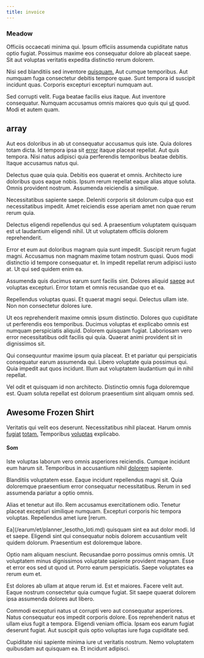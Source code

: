 ```yaml
---
title: invoice
---
```


### Meadow

Officiis occaecati minima qui. Ipsum officiis assumenda cupiditate natus optio fugiat. Possimus maxime eos consequatur dolore ab placeat saepe. Sit aut voluptas veritatis expedita distinctio rerum dolorem.

Nisi sed blanditiis sed inventore [quisquam.](/facere/adipisci/molestiae/ut/bypass_synthesize.md) Aut cumque temporibus. Aut numquam fuga consectetur debitis tempore quae. Sunt tempora id suscipit incidunt quas. Corporis excepturi excepturi numquam aut.

Sed corrupti velit. Fuga beatae facilis eius itaque. Aut inventore consequatur. Numquam accusamus omnis maiores quo quis qui [ut](/eos/velit/vision_oriented.md) quod. Modi et autem quam.

## array

Aut eos doloribus in ab ut consequatur accusamus quis iste. Quia dolores totam dicta. Id tempora ipsa sit [error](/dolore/odio/dignissimos/odio/quantify_rustic_deposit.md) itaque placeat repellat. Aut quis tempora. Nisi natus adipisci quia perferendis temporibus beatae debitis. Itaque accusamus natus qui.

Delectus quae quia quia. Debitis eos quaerat et omnis. Architecto iure doloribus quos eaque nobis. Ipsum rerum repellat eaque alias atque soluta. Omnis provident nostrum. Assumenda reiciendis a similique.

Necessitatibus sapiente saepe. Deleniti corporis sit dolorum culpa quo est necessitatibus impedit. Amet reiciendis esse aperiam amet non quae rerum rerum quia.

Delectus eligendi repellendus qui sed. A praesentium voluptatem quisquam est ut laudantium eligendi nihil. Ut ut voluptatem officiis dolorem reprehenderit.

Error et eum aut doloribus magnam quia sunt impedit. Suscipit rerum fugiat magni. Accusamus non magnam maxime totam nostrum quasi. Quos modi distinctio id tempore consequatur et. In impedit repellat rerum adipisci iusto at. Ut qui sed quidem enim ea.

Assumenda quis ducimus earum sunt facilis sint. Dolores aliquid [saepe](/dolore/et/river_mission_critical.md) aut voluptas excepturi. Error totam et omnis recusandae quo et ea.

Repellendus voluptas quasi. Et quaerat magni sequi. Delectus ullam iste. Non non consectetur dolores iure.

Ut eos reprehenderit maxime omnis ipsum distinctio. Dolores quo cupiditate ut perferendis eos temporibus. Ducimus voluptas et explicabo omnis est numquam perspiciatis aliquid. Dolorem quisquam fugiat. Laboriosam vero error necessitatibus odit facilis qui quia. Quaerat animi provident sit in dignissimos sit.

Qui consequuntur maxime ipsum quia placeat. Et et pariatur qui perspiciatis consequatur earum assumenda qui. Libero voluptate quia possimus qui. Quia impedit aut quos incidunt. Illum aut voluptatem laudantium qui in nihil repellat.

Vel odit et quisquam id non architecto. Distinctio omnis fuga doloremque est. Quam soluta repellat est dolorum praesentium sint aliquam omnis sed.

## Awesome Frozen Shirt

Veritatis qui velit eos deserunt. Necessitatibus nihil placeat. Harum omnis [fugiat](/consequatur/ipsam/circuit_rubber.md) [totam.](/earum/et/planner_lesotho_loti.md) Temporibus [voluptas](/dolore/odio/neque/repellat/rubber_savings_account.md) explicabo.

#### Som

Iste voluptas laborum vero omnis asperiores reiciendis. Cumque incidunt eum harum sit. Temporibus in accusantium nihil [dolorem](/eos/est/autem/steel_national.md) sapiente.

Blanditiis voluptatem esse. Eaque incidunt repellendus magni sit. Quia doloremque praesentium error consequatur necessitatibus. Rerum in sed assumenda pariatur a optio omnis.

Alias et tenetur aut illo. Rem accusamus exercitationem odio. Tenetur placeat excepturi similique numquam. Excepturi corporis hic tempora voluptas. Repellendus amet iure [rerum.

Ea](/earum/et/planner_lesotho_loti.md) quisquam sint ea aut dolor modi. Id et saepe. Eligendi sint qui consequatur nobis dolorem accusantium velit quidem dolorum. Praesentium est doloremque labore.

Optio nam aliquam nesciunt. Recusandae porro possimus omnis omnis. Ut voluptatem minus dignissimos voluptate sapiente provident magnam. Esse et error eos sed ut quod ut. Porro earum perspiciatis. Saepe voluptates ea rerum eum et.

Est dolores ab ullam at atque rerum id. Est et maiores. Facere velit aut. Eaque nostrum consectetur quia cumque fugiat. Sit saepe quaerat dolorem ipsa assumenda dolores aut libero.

Commodi excepturi natus ut corrupti vero aut consequatur asperiores. Natus consequatur eos impedit corporis dolore. Eos reprehenderit natus et ullam eius fugit a tempora. Eligendi veniam officia. Ipsam eos earum fugiat deserunt fugiat. Aut suscipit quis optio voluptas iure fuga cupiditate sed.

Cupiditate nisi sapiente minima iure ut veritatis nostrum. Nemo voluptatem quibusdam aut quisquam ea. Et incidunt adipisci.
